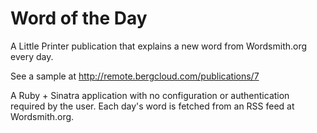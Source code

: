 # Word of the Day

A Little Printer publication that explains a new word from Wordsmith.org every day.

See a sample at http://remote.bergcloud.com/publications/7

A Ruby + Sinatra application with no configuration or authentication required by the user. Each day's word is fetched from an RSS feed at Wordsmith.org.
